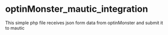 # optinMonster_mautic_integration
This simple php file receives json form data from optinMonster and submit it to mautic 
